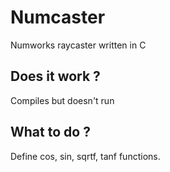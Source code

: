 # Numcaster
Numworks raycaster written in C
## Does it work ?
Compiles but doesn't run
## What to do ?
Define cos, sin, sqrtf, tanf functions.
